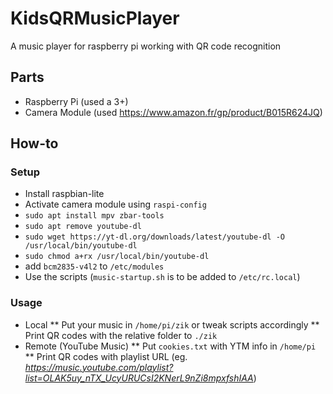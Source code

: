 # KidsQRMusicPlayer
A music player for raspberry pi working with QR code recognition

## Parts
* Raspberry Pi (used a 3+)
* Camera Module (used https://www.amazon.fr/gp/product/B015R624JQ)

## How-to
### Setup
* Install raspbian-lite
* Activate camera module using `raspi-config`
* `sudo apt install mpv zbar-tools`
* `sudo apt remove youtube-dl`
* `sudo wget https://yt-dl.org/downloads/latest/youtube-dl -O /usr/local/bin/youtube-dl`
* `sudo chmod a+rx /usr/local/bin/youtube-dl`
* add `bcm2835-v4l2` to `/etc/modules`
* Use the scripts (`music-startup.sh` is to be added to `/etc/rc.local`)
### Usage
* Local
** Put your music in `/home/pi/zik` or tweak scripts accordingly
** Print QR codes with the relative folder to `./zik`
* Remote (YouTube Music)
** Put `cookies.txt` with YTM info in `/home/pi`
** Print QR codes with playlist URL (eg. _https://music.youtube.com/playlist?list=OLAK5uy_nTX_UcyURUCsI2KNerL9nZi8mpxfshIAA_)

